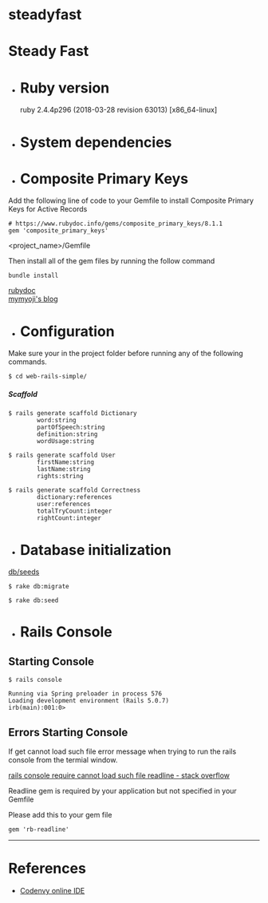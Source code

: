# steadyfast

# Steady Fast

* # Ruby version

    ruby 2.4.4p296 (2018-03-28 revision 63013) [x86_64-linux]

* # System dependencies

* # Composite Primary Keys 

Add the following line of code to your Gemfile to install Composite Primary Keys for Active Records      
     
```
# https://www.rubydoc.info/gems/composite_primary_keys/8.1.1
gem 'composite_primary_keys'
```
<project_name>/Gemfile

Then install all of the gem files by running the follow command

```
bundle install 
```

[rubydoc](https://www.rubydoc.info/gems/composite_primary_keys/8.1.1)   
[mymyoji's blog](https://blog.mmyoji.com/posts/2019-06-07-discard-composite-primary-keys-in-rails/) 


* # Configuration

Make sure your in the project folder before running any of the following commands.

```
$ cd web-rails-simple/
```


##### Scaffold

```
$ rails generate scaffold Dictionary 
        word:string 
        partOfSpeech:string 
        definition:string 
        wordUsage:string 

$ rails generate scaffold User 
        firstName:string 
        lastName:string 
        rights:string

$ rails generate scaffold Correctness 
        dictionary:references 
        user:references 
        totalTryCount:integer 
        rightCount:integer

```

* # Database initialization

[db/seeds](https://github.com/cusey/steadyfast/blob/master/db/seeds.rb)

```
$ rake db:migrate

$ rake db:seed
```

*  # Rails Console 

## Starting Console

```
$ rails console

Running via Spring preloader in process 576
Loading development environment (Rails 5.0.7)
irb(main):001:0>
```

## Errors Starting Console

If get cannot load such file error message when trying to run the rails console from the termial window.  

[rails console require cannot load such file readline - stack overflow](https://stackoverflow.com/questions/34875379/rails-console-require-cannot-load-such-file-readline/34876928)     

Readline gem is required by your application but not specified in your Gemfile

Please add this to your gem file

```
gem 'rb-readline' 
```


***

# References   
* [Codenvy online IDE](https://codenvy.com/)   
